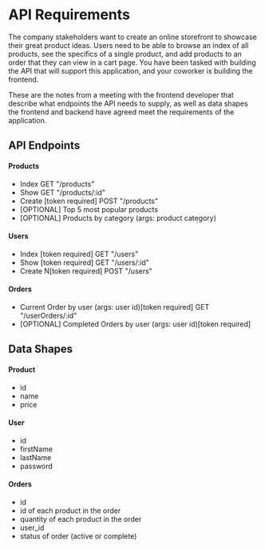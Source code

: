 # API Requirements

The company stakeholders want to create an online storefront to showcase their great product ideas. Users need to be able to browse an index of all products, see the specifics of a single product, and add products to an order that they can view in a cart page. You have been tasked with building the API that will support this application, and your coworker is building the frontend.

These are the notes from a meeting with the frontend developer that describe what endpoints the API needs to supply, as well as data shapes the frontend and backend have agreed meet the requirements of the application.

## API Endpoints

#### Products

- Index GET "/products"
- Show GET "/products/:id"
- Create [token required] POST "/products"
- [OPTIONAL] Top 5 most popular products
- [OPTIONAL] Products by category (args: product category)

#### Users

- Index [token required] GET "/users"
- Show [token required] GET "/users/:id"
- Create N[token required] POST "/users"

#### Orders

- Current Order by user (args: user id)[token required] GET "/userOrders/:id"
- [OPTIONAL] Completed Orders by user (args: user id)[token required]

## Data Shapes

#### Product

- id
- name
- price

#### User

- id
- firstName
- lastName
- password

#### Orders

- id
- id of each product in the order
- quantity of each product in the order
- user_id
- status of order (active or complete)
